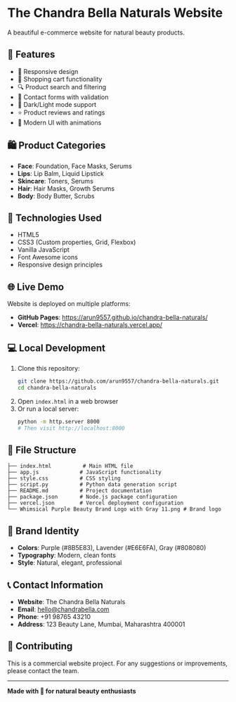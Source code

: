 # The Chandra Bella Naturals Website

A beautiful e-commerce website for natural beauty products.

## 🌟 Features
- 📱 Responsive design
- 🛒 Shopping cart functionality
- 🔍 Product search and filtering
- 📧 Contact forms with validation
- 🌙 Dark/Light mode support
- ⭐ Product reviews and ratings
- 🎨 Modern UI with animations

## 🛍️ Product Categories
- **Face**: Foundation, Face Masks, Serums
- **Lips**: Lip Balm, Liquid Lipstick
- **Skincare**: Toners, Serums
- **Hair**: Hair Masks, Growth Serums
- **Body**: Body Butter, Scrubs

## 🚀 Technologies Used
- HTML5
- CSS3 (Custom properties, Grid, Flexbox)
- Vanilla JavaScript
- Font Awesome icons
- Responsive design principles

## 🌐 Live Demo
Website is deployed on multiple platforms:
- **GitHub Pages**: https://arun9557.github.io/chandra-bella-naturals/
- **Vercel**: https://chandra-bella-naturals.vercel.app/

## 💻 Local Development
1. Clone this repository:
   ```bash
   git clone https://github.com/arun9557/chandra-bella-naturals.git
   cd chandra-bella-naturals
   ```
2. Open `index.html` in a web browser
3. Or run a local server: 
   ```bash
   python -m http.server 8000
   # Then visit http://localhost:8000
   ```

## 📁 File Structure
```
├── index.html          # Main HTML file
├── app.js             # JavaScript functionality
├── style.css          # CSS styling
├── script.py          # Python data generation script
├── README.md          # Project documentation
├── package.json       # Node.js package configuration
├── vercel.json        # Vercel deployment configuration
└── Whimsical Purple Beauty Brand Logo with Gray 11.png # Brand logo
```

## 🎨 Brand Identity
- **Colors**: Purple (#8B5E83), Lavender (#E6E6FA), Gray (#808080)
- **Typography**: Modern, clean fonts
- **Style**: Natural, elegant, professional

## 📞 Contact Information
- **Website**: The Chandra Bella Naturals
- **Email**: hello@chandrabella.com
- **Phone**: +91 98765 43210
- **Address**: 123 Beauty Lane, Mumbai, Maharashtra 400001

## 🤝 Contributing
This is a commercial website project. For any suggestions or improvements, please contact the team.

---
**Made with 💜 for natural beauty enthusiasts**